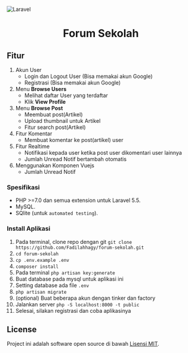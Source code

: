 ![Laravel](https://laravel.com/assets/img/components/logo-laravel.svg)

<h1 align="center">Forum Sekolah</h1>

## Fitur

1. Akun User
    - Login dan Logout User (Bisa memakai akun Google)
    - Registrasi (Bisa memakai akun Google)
2. Menu **Browse Users**
    - Melihat daftar User yang terdaftar
    - Klik **View Profile**
3. Menu **Browse Post**
    - Meembuat post(Artikel)
    - Upload thumbnail untuk Artikel
    - Fitur search post(Artikel)
4. Fitur Komentar
    - Membuat komentar ke post(artikel) user
5. Fitur Realtime
    - Notifikasi kepada user ketika post user dikomentari user lainnya
    - Jumlah Unread Notif bertambah otomatis
6. Menggunakan Komponen Vuejs
    - Jumlah Unread Notif

### Spesifikasi
- PHP >=7.0 dan semua extension untuk Laravel 5.5.
- MySQL.
- SQlite (untuk `automated testing`).

### Install Aplikasi
1. Pada terminal, clone repo dengan git `git clone https://github.com/Fadilahhagy/forum-sekolah.git`
2. `cd forum-sekolah`
3. `cp .env.example .env`
4. `composer install`
5. Pada terminal `php artisan key:generate`
6. Buat database pada mysql untuk aplikasi ini
7. Setting database ada file `.env`
8. `php artisan migrate`
9. (optional) Buat beberapa akun dengan tinker dan factory
10. Jalankan server `php -S localhost:8000 -t public`
11. Selesai, silakan registrasi dan coba aplikasinya

## License

Project ini adalah software open source di bawah [Lisensi MIT](LICENSE).

